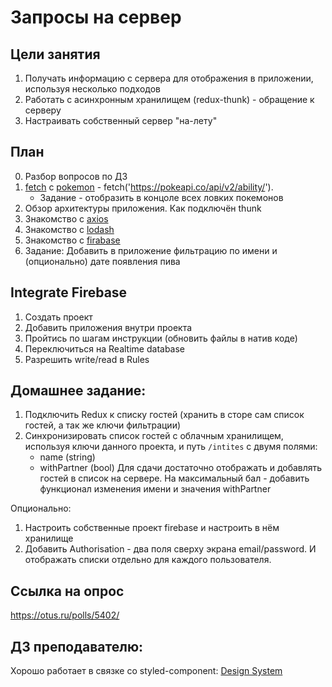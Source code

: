 # Запросы на сервер

## Цели занятия

1. Получать информацию с сервера для отображения в приложении, используя несколько подходов
2. Работать с асинхронным хранилищем (redux-thunk) - обращение к серверу
3. Настраивать собственный сервер "на-лету"

## План

0. Разбор вопросов по ДЗ
1. [fetch](https://developer.mozilla.org/en-US/docs/Web/API/Fetch_API) с [pokemon](https://pokeapi.co/) - fetch('https://pokeapi.co/api/v2/ability/'). 
    * Задание - отобразить в концоле всех ловких покемонов
2. Обзор архитектуры приложения. Как подключён thunk
3. Знакомство с [axios](https://github.com/axios/axios)
4. Знакомство с [lodash](https://lodash.com/docs/4.17.15)
5. Знакомство с [firabase](https://invertase.io/oss/react-native-firebase/)
6. Задание: Добавить в приложение фильтрацию по имени и (опционально) дате появления пива
 
## Integrate Firebase

1. Создать проект
2. Добавить приложения внутри проекта
3. Пройтись по шагам инструкции (обновить файлы в натив коде)
4. Переключиться на Realtime database
6. Разрешить write/read в Rules

## Домашнее задание:

1. Подключить Redux к списку гостей (хранить в сторе сам список гостей, а так же ключи фильтрации)
2. Синхронизировать список гостей с облачным хранилищем, используя ключи данного проекта, и путь `/intites` c двумя полями:
    * name (string)
    * withPartner (bool)
   Для сдачи достаточно отображать и добавлять гостей в список на сервере. На максимальный бал - добавить функционал изменения имени и значения withPartner

Опционально:
1. Настроить собственные проект firebase и настроить в нём хранилище
2. Добавить Authorisation - два поля сверху экрана email/password. И отображать списки отдельно для каждого пользователя. 

## Ссылка на опрос

https://otus.ru/polls/5402/


## ДЗ преподавателю:
Хорошо работает в связке co styled-component: [Design System](https://github.com/styled-system/styled-system)
